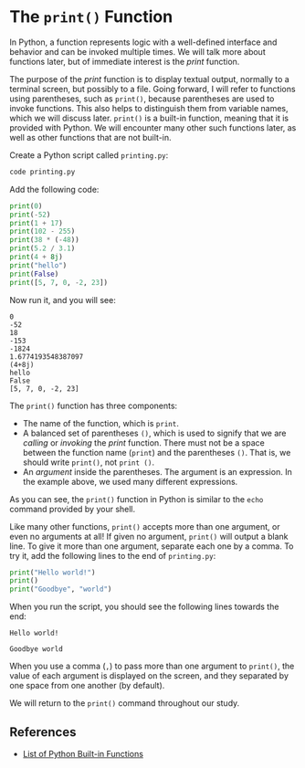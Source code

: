 # The `print()` Function

In Python, a function represents logic with a well-defined interface and
behavior and can be invoked multiple times. We will talk more about functions
later, but of immediate interest is the *print* function.

The purpose of the *print* function is to display textual output, normally to
a terminal screen, but possibly to a file. Going forward, I will refer to
functions using parentheses, such as `print()`, because parentheses are
used to invoke functions. This also helps to distinguish them from variable
names, which we will discuss later. `print()` is a built-in function, meaning
that it is provided with Python. We will encounter many other such functions
later, as well as other functions that are not built-in.

Create a Python script called `printing.py`:

```bash
code printing.py
```

Add the following code:

```python
print(0)
print(-52)
print(1 + 17)
print(102 - 255)
print(38 * (-48))
print(5.2 / 3.1)
print(4 + 8j)
print("hello")
print(False)
print([5, 7, 0, -2, 23])
```

Now run it, and you will see:

```text
0
-52
18
-153
-1824
1.6774193548387097
(4+8j)
hello
False
[5, 7, 0, -2, 23]
```

The `print()` function has three components:

- The name of the function, which is `print`.
- A balanced set of parentheses `()`, which is used to signify that we
are *calling* or *invoking* the *print* function. There must not be
a space between the function name (`print`) and the parentheses `()`.
That is, we should write `print()`,  not `print ()`.
- An *argument* inside the parentheses. The argument is an expression.
In the example above, we used many different expressions.

As you can see, the `print()` function in Python is similar to the `echo`
command provided by your shell.

Like many other functions, `print()` accepts more than one argument, or
even no arguments at all! If given no argument, `print()` will output a blank
line. To give it more than one argument, separate each one by a comma. To try it,
add the following lines to the end of `printing.py`:

```python
print("Hello world!")
print()
print("Goodbye", "world")
```

When you run the script, you should see the following lines towards the end:

```text
Hello world!

Goodbye world
```

When you use a comma (`,`) to pass more than one argument to `print()`, the value
of each argument is displayed on the screen, and they separated by one space from
one another (by default).

We will return to the `print()` command throughout our study.

## References

- [List of Python Built-in Functions](https://docs.python.org/3/library/functions.html)
